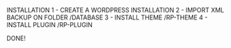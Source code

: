 INSTALLATION
1 - CREATE A WORDPRESS INSTALLATION
2 - IMPORT XML BACKUP ON FOLDER /DATABASE
3 - INSTALL THEME /RP-THEME
4 - INSTALL PLUGIN /RP-PLUGIN

DONE!
